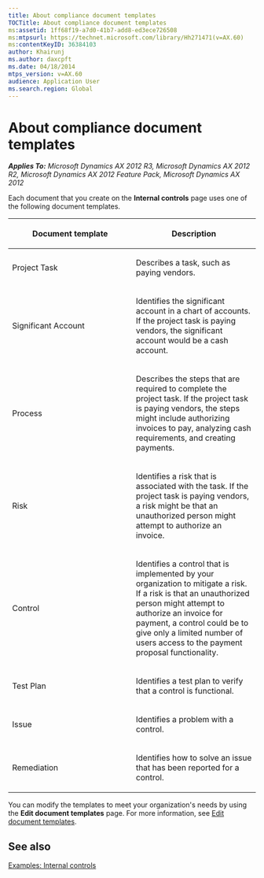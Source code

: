 ```yaml
---
title: About compliance document templates
TOCTitle: About compliance document templates
ms:assetid: 1ff68f19-a7d0-41b7-add8-ed3ece726508
ms:mtpsurl: https://technet.microsoft.com/library/Hh271471(v=AX.60)
ms:contentKeyID: 36384103
author: Khairunj
ms.author: daxcpft
ms.date: 04/18/2014
mtps_version: v=AX.60
audience: Application User
ms.search.region: Global
---
```


# About compliance document templates 


_**Applies To:** Microsoft Dynamics AX 2012 R3, Microsoft Dynamics AX 2012 R2, Microsoft Dynamics AX 2012 Feature Pack, Microsoft Dynamics AX 2012_

Each document that you create on the **Internal controls** page uses one of the following document templates.

<table>
<colgroup>
<col style="width: 50%" />
<col style="width: 50%" />
</colgroup>
<thead>
<tr class="header">
<th><p>Document template</p></th>
<th><p>Description</p></th>
</tr>
</thead>
<tbody>
<tr class="odd">
<td><p>Project Task</p></td>
<td><p>Describes a task, such as paying vendors.</p></td>
</tr>
<tr class="even">
<td><p>Significant Account</p></td>
<td><p>Identifies the significant account in a chart of accounts. If the project task is paying vendors, the significant account would be a cash account.</p></td>
</tr>
<tr class="odd">
<td><p>Process</p></td>
<td><p>Describes the steps that are required to complete the project task. If the project task is paying vendors, the steps might include authorizing invoices to pay, analyzing cash requirements, and creating payments.</p></td>
</tr>
<tr class="even">
<td><p>Risk</p></td>
<td><p>Identifies a risk that is associated with the task. If the project task is paying vendors, a risk might be that an unauthorized person might attempt to authorize an invoice.</p></td>
</tr>
<tr class="odd">
<td><p>Control</p></td>
<td><p>Identifies a control that is implemented by your organization to mitigate a risk. If a risk is that an unauthorized person might attempt to authorize an invoice for payment, a control could be to give only a limited number of users access to the payment proposal functionality.</p></td>
</tr>
<tr class="even">
<td><p>Test Plan</p></td>
<td><p>Identifies a test plan to verify that a control is functional.</p></td>
</tr>
<tr class="odd">
<td><p>Issue</p></td>
<td><p>Identifies a problem with a control.</p></td>
</tr>
<tr class="even">
<td><p>Remediation</p></td>
<td><p>Identifies how to solve an issue that has been reported for a control.</p></td>
</tr>
</tbody>
</table>


You can modify the templates to meet your organization's needs by using the **Edit document templates** page. For more information, see [Edit document templates](edit-document-templates.md).

## See also

[Examples: Internal controls](examples-internal-controls.md)

  


